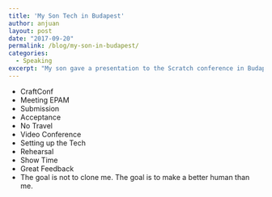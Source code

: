 ```yaml
---
title: 'My Son Tech in Budapest'
author: anjuan
layout: post
date: "2017-09-20"
permalink: /blog/my-son-in-budapest/
categories:
  - Speaking
excerpt: "My son gave a presentation to the Scratch conference in Budapest. This is how that happened.."
---
```


* CraftConf
* Meeting EPAM
* Submission
* Acceptance
* No Travel
* Video Conference
* Setting up the Tech
* Rehearsal
* Show Time
* Great Feedback
* The goal is not to clone me. The goal is to make a better human than me.
